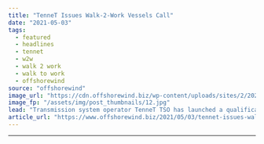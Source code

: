 ```yaml
---
title: "TenneT Issues Walk-2-Work Vessels Call"
date: "2021-05-03"
tags: 
  - featured
  - headlines
  - tennet
  - w2w
  - walk 2 work
  - walk to work
  - offshorewind
source: "offshorewind"
image_url: "https://cdn.offshorewind.biz/wp-content/uploads/sites/2/2021/04/30115503/TenneT-Seeks-Walk-2-Work-Vessels.jpg"
image_fp: "/assets/img/post_thumbnails/12.jpg"
lead: "Transmission system operator TenneT TSO has launched a qualification system for the provision of"
article_url: "https://www.offshorewind.biz/2021/05/03/tennet-issues-walk-2-work-vessels-call/"
---
```


---
